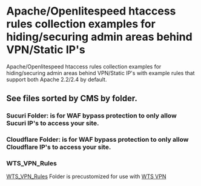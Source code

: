 # Apache/Openlitespeed htaccess rules collection examples for hiding/securing admin areas behind VPN/Static IP's

Apache/Openlitespeed htaccess rules collection examples for hiding/securing admin areas behind VPN/Static IP's with example rules that support both Apache 2.2/2.4 by default.

## See files sorted by CMS by folder.

### Sucuri Folder: is for WAF bypass protection to only allow Sucuri IP's to access your site.

### Cloudflare Folder: is for WAF bypass protection to only allow Cloudflare IP's to access your site.


### WTS_VPN_Rules
[WTS_VPN_Rules](WTS_VPN_Rules/) Folder is precustomized for use with [WTS VPN](https://whattheserver.com/vpn-service/)